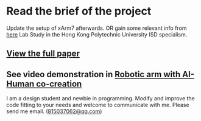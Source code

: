 # Read the brief of the project   
Update the setup of xArm7 afterwards. OR gain some relevant info from [here](https://github.com/taomatoto/Robotic-Arm-Beginner-)
Lab Study in the Hong Kong Polytechnic University ISD specialism.   

## [View the full paper](https://dl.acm.org/doi/10.1145/3584931.3607008)

## See video demonstration in [Robotic arm with AI-Human co-creation](https://www.bilibili.com/video/BV19z4y1a7Ms/?share_source=copy_web&vd_source=b7ddc9544cae898e3956d79e1784fb88)

I am a design student and newbie in programming. Modify and improve the code fitting to your needs and welcome to communicate with me. Please send me email. (815037062@qq.com)
